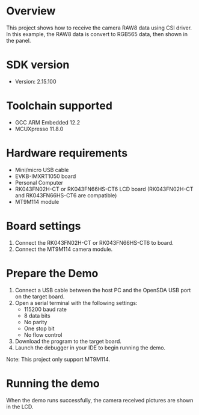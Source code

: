 Overview
========
This project shows how to receive the camera RAW8 data using CSI driver.
In this example, the RAW8 data is convert to RGB565 data, then shown in the panel.

SDK version
===========
- Version: 2.15.100

Toolchain supported
===================
- GCC ARM Embedded  12.2
- MCUXpresso  11.8.0

Hardware requirements
=====================
- Mini/micro USB cable
- EVKB-IMXRT1050 board
- Personal Computer
- RK043FN02H-CT or RK043FN66HS-CT6 LCD board
  (RK043FN02H-CT and RK043FN66HS-CT6 are compatible)
- MT9M114 module

Board settings
==============
1. Connect the RK043FN02H-CT or RK043FN66HS-CT6 to board.
2. Connect the MT9M114 camera module.

Prepare the Demo
================
1.  Connect a USB cable between the host PC and the OpenSDA USB port on the target board.
2.  Open a serial terminal with the following settings:
    - 115200 baud rate
    - 8 data bits
    - No parity
    - One stop bit
    - No flow control
4.  Download the program to the target board.
5.  Launch the debugger in your IDE to begin running the demo.

Note: This project only support MT9M114.

Running the demo
================
When the demo runs successfully, the camera received pictures are shown in the LCD.

